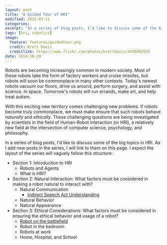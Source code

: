 ```yaml
---
layout: post
title: "A Guided Tour of HRI"
modified: 2015-03-11
categories: 
excerpt: "In a series of blog posts, I'd like to discuss some of the big topics in HRI. As I add new posts in the series, I will link to them on this page."
tags: [hri, robotics]
image:
  feature: features/guidedtour.png
  credit: Brett Davis
  creditlink: https://www.flickr.com/photos/brettdavis/4436992556
date: 2014-10-29
---
```


Robots are becoming increasingly common in modern society. Most of
these robots take the form of factory workers and cruise missiles, but
robots will soon be commonplace in many other contexts. Today's newest
robots vacuum our floors, drive us around, perform surgery, and assist
with science. In space. Tomorrow's robots will run errands, make art,
and help treat autism.

With this exciting new territory comes challenging new problems. 
If robots become truly commonplace, we must make ensure that such
robots behave *naturally* and *ethically*. These challenging questions
are being investigated by scientists in the field of Human-Robot
Interaction (or HRI), a relatively new field at the intersection of
computer science, psychology, and philosophy. 

In a series of blog posts, I'd like to discuss some of the big topics
in HRI. As I add new posts in the series, I will link to them on this
page. I expect the layout of the series will vaguely follow this
structure: 

* Section 1: Introduction to HRI
    * Robots and Agents
    * What is HRI?
* Section 2: Natural Interaction: What factors must be considered in making a robot natural to interact with?
    * Natural Communication
       * [Indirect Speech Act Understanding](http://williamstome.github.io//could-you-maybe-possibly-explain-indirect-speech-acts/)
    * Natural Behavior
    * Natural Appearance
* Section 3: Ethical Considerations: What factors must be considered in ensuring the ethical behavior and usage of a robot?
    * [Robot on the battlefield](http://williamstome.github.io//should-fully-autonomous-weapons-systems-be-banned/)
    * Robot in the bedroom
    * Robots at work
    * Home, Hospital, and School